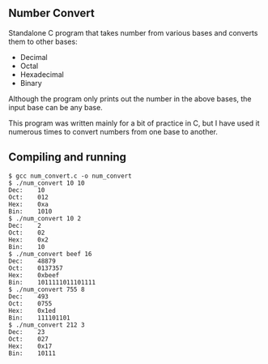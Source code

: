 ## Number Convert

Standalone C program that takes number from various bases and converts them to 
other bases:
* Decimal
* Octal
* Hexadecimal
* Binary

Although the program only prints out the number in the above bases, the input
base can be any base.

This program was written mainly for a bit of practice in C, but I have used it
numerous times to convert numbers from one base to another.

## Compiling and running

```
$ gcc num_convert.c -o num_convert
$ ./num_convert 10 10
Dec:	10
Oct:	012
Hex:	0xa
Bin:	1010
$ ./num_convert 10 2
Dec:	2
Oct:	02
Hex:	0x2
Bin:	10
$ ./num_convert beef 16
Dec:	48879
Oct:	0137357
Hex:	0xbeef
Bin:	1011111011101111
$ ./num_convert 755 8
Dec:	493
Oct:	0755
Hex:	0x1ed
Bin:	111101101
$ ./num_convert 212 3
Dec:	23
Oct:	027
Hex:	0x17
Bin:	10111
```
